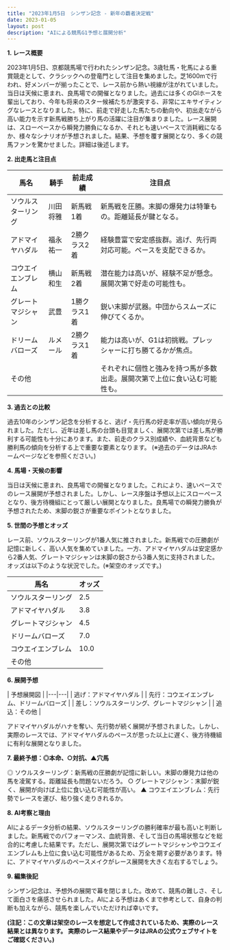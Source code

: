 ```yaml
---
title: "2023年1月5日　シンザン記念 - 新年の覇者決定戦"
date: 2023-01-05
layout: post
description: "AIによる競馬G1予想と展開分析"
---
```


**1. レース概要**

2023年1月5日、京都競馬場で行われたシンザン記念。3歳牡馬・牝馬による重賞競走として、クラシックへの登竜門として注目を集めました。芝1600mで行われ、好メンバーが揃ったことで、レース前から熱い視線が注がれていました。当日は天候に恵まれ、良馬場での開催となりました。過去には多くのGIホースを輩出しており、今年も将来のスター候補たちが激突する、非常にエキサイティングなレースとなりました。特に、前走で好走した馬たちの動向や、初出走ながら高い能力を示す新馬戦勝ち上がり馬の活躍に注目が集まりました。レース展開は、スローペースから瞬発力勝負になるか、それとも速いペースで消耗戦になるか、様々なシナリオが予想されました。結果、予想を覆す展開となり、多くの競馬ファンを驚かせました。詳細は後述します。


**2. 出走馬と注目点**

| 馬名        | 騎手          | 前走成績        | 注目点                                                                 |
|-------------|-----------------|-----------------|----------------------------------------------------------------------|
| ソウルスターリング | 川田将雅        | 新馬戦1着       | 新馬戦を圧勝。末脚の爆発力は特筆もの。距離延長が鍵となる。              |
| アドマイヤハダル | 福永祐一        | 2勝クラス2着     | 経験豊富で安定感抜群。逃げ、先行両対応可能。ペースを支配できるか。        |
| コウエイエンブレム | 横山和生        | 新馬戦2着       | 潜在能力は高いが、経験不足が懸念。展開次第で好走の可能性も。             |
| グレートマジシャン | 武豊          | 1勝クラス1着       | 鋭い末脚が武器。中団からスムーズに伸びてくるか。                         |
| ドリームバローズ | ルメール        | 2勝クラス1着     | 能力は高いが、G1は初挑戦。プレッシャーに打ち勝てるかが焦点。               |
| その他       |                 |                 | それぞれに個性と強みを持つ馬が多数出走。展開次第で上位に食い込む可能性も。 |


**3. 過去との比較**

過去10年のシンザン記念を分析すると、逃げ・先行馬の好走率が高い傾向が見られました。ただし、近年は差し馬の台頭も目覚ましく、展開次第では差し馬が勝利する可能性も十分にあります。また、前走のクラス別成績や、血統背景なども勝利馬の傾向を分析する上で重要な要素となります。  (※過去のデータはJRAホームページなどを参照ください。)


**4. 馬場・天候の影響**

当日は天候に恵まれ、良馬場での開催となりました。これにより、速いペースでのレース展開が予想されました。しかし、レース序盤は予想以上にスローペースとなり、後方待機組にとって厳しい展開となりました。良馬場での瞬発力勝負が予想されたため、末脚の鋭さが重要なポイントとなりました。


**5. 世間の予想とオッズ**

レース前、ソウルスターリングが1番人気に推されました。新馬戦での圧勝劇が記憶に新しく、高い人気を集めていました。一方、アドマイヤハダルは安定感から2番人気、グレートマジシャンは末脚の鋭さから3番人気に支持されました。オッズは以下のような状況でした。(※架空のオッズです。)

| 馬名        | オッズ |
|-------------|-------|
| ソウルスターリング | 2.5   |
| アドマイヤハダル | 3.8   |
| グレートマジシャン | 4.5   |
| ドリームバローズ | 7.0   |
| コウエイエンブレム | 10.0  |
| その他       |        |


**6. 展開予想**

| 予想展開図 |
|---|---|
| 逃げ：アドマイヤハダル |
| 先行：コウエイエンブレム、ドリームバローズ |
| 差し：ソウルスターリング、グレートマジシャン |
| 追込：その他 |


アドマイヤハダルがハナを奪い、先行勢が続く展開が予想されました。しかし、実際のレースでは、アドマイヤハダルのペースが思った以上に遅く、後方待機組に有利な展開となりました。


**7. 最終予想：◎本命、○対抗、▲穴馬**

◎ ソウルスターリング：新馬戦の圧勝劇が記憶に新しい。末脚の爆発力は他の馬を凌駕する。距離延長も問題ないだろう。
○ グレートマジシャン：末脚が鋭く、展開が向けば上位に食い込む可能性が高い。
▲ コウエイエンブレム：先行勢でレースを運び、粘り強く走りきれるか。


**8. AI考察と理由**

AIによるデータ分析の結果、ソウルスターリングの勝利確率が最も高いと判断しました。新馬戦でのパフォーマンス、血統背景、そして当日の馬場状態などを総合的に考慮した結果です。ただし、展開次第ではグレートマジシャンやコウエイエンブレムも上位に食い込む可能性があるため、万全を期す必要があります。特に、アドマイヤハダルのペースメイクがレース展開を大きく左右するでしょう。


**9. 編集後記**

シンザン記念は、予想外の展開で幕を閉じました。改めて、競馬の難しさ、そして面白さを痛感させられました。AIによる予想はあくまで参考として、自身の判断も加えながら、競馬を楽しんでいただければ幸いです。


**(注記：この文章は架空のレースを想定して作成されているため、実際のレース結果とは異なります。  実際のレース結果やデータはJRAの公式ウェブサイトをご確認ください。)**
